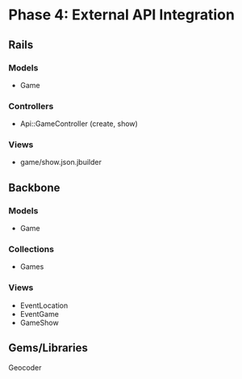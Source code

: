 # Phase 4: External API Integration

## Rails
### Models
* Game

### Controllers
* Api::GameController (create, show)

### Views
* game/show.json.jbuilder

## Backbone
### Models
* Game

### Collections
* Games

### Views
* EventLocation
* EventGame
* GameShow

## Gems/Libraries
Geocoder
